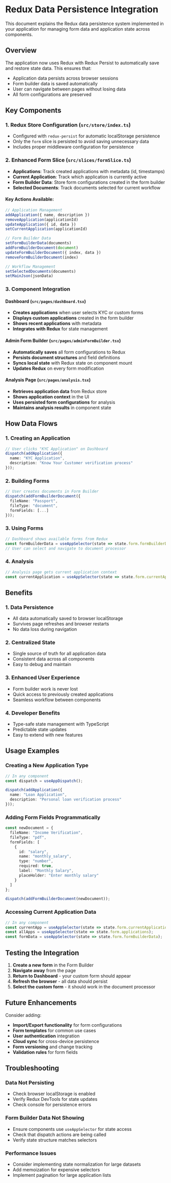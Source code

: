 # Redux Data Persistence Integration

This document explains the Redux data persistence system implemented in your application for managing form data and application state across components.

## Overview

The application now uses Redux with Redux Persist to automatically save and restore state data. This ensures that:
- Application data persists across browser sessions
- Form builder data is saved automatically
- User can navigate between pages without losing data
- All form configurations are preserved

## Key Components

### 1. Redux Store Configuration (`src/store/index.ts`)
- Configured with `redux-persist` for automatic localStorage persistence
- Only the `form` slice is persisted to avoid saving unnecessary data
- Includes proper middleware configuration for persistence

### 2. Enhanced Form Slice (`src/slices/formSlice.ts`)
- **Applications**: Track created applications with metadata (id, timestamps)
- **Current Application**: Track which application is currently active
- **Form Builder Data**: Store form configurations created in the form builder
- **Selected Documents**: Track documents selected for current workflow

#### Key Actions Available:
```typescript
// Application Management
addApplication({ name, description })
removeApplication(applicationId)
updateApplication({ id, data })
setCurrentApplication(applicationId)

// Form Builder Data
setFormBuilderData(documents)
addFormBuilderDocument(document)
updateFormBuilderDocument({ index, data })
removeFormBuilderDocument(index)

// Workflow Management  
setSelectedDocuments(documents)
setMainJson(jsonData)
```

### 3. Component Integration

#### Dashboard (`src/pages/dashBoard.tsx`)
- **Creates applications** when user selects KYC or custom forms
- **Displays custom applications** created in the form builder
- **Shows recent applications** with metadata
- **Integrates with Redux** for state management

#### Admin Form Builder (`src/pages/adminFormBuilder.tsx`)
- **Automatically saves** all form configurations to Redux
- **Persists document structures** and field definitions
- **Syncs local state** with Redux state on component mount
- **Updates Redux** on every form modification

#### Analysis Page (`src/pages/analysis.tsx`)
- **Retrieves application data** from Redux store
- **Shows application context** in the UI
- **Uses persisted form configurations** for analysis
- **Maintains analysis results** in component state

## How Data Flows

### 1. Creating an Application
```typescript
// User clicks "KYC Application" on Dashboard
dispatch(addApplication({ 
  name: "KYC Application", 
  description: "Know Your Customer verification process" 
}));
```

### 2. Building Forms
```typescript
// User creates documents in Form Builder
dispatch(addFormBuilderDocument({
  fileName: "Passport",
  fileType: "document", 
  formFields: [...]
}));
```

### 3. Using Forms
```typescript
// Dashboard shows available forms from Redux
const formBuilderData = useAppSelector(state => state.form.formBuilderData);
// User can select and navigate to document processor
```

### 4. Analysis
```typescript
// Analysis page gets current application context
const currentApplication = useAppSelector(state => state.form.currentApplication);
```

## Benefits

### 1. **Data Persistence**
- All data automatically saved to browser localStorage
- Survives page refreshes and browser restarts
- No data loss during navigation

### 2. **Centralized State**
- Single source of truth for all application data
- Consistent data across all components
- Easy to debug and maintain

### 3. **Enhanced User Experience**
- Form builder work is never lost
- Quick access to previously created applications
- Seamless workflow between components

### 4. **Developer Benefits**
- Type-safe state management with TypeScript
- Predictable state updates
- Easy to extend with new features

## Usage Examples

### Creating a New Application Type
```typescript
// In any component
const dispatch = useAppDispatch();

dispatch(addApplication({
  name: "Loan Application",
  description: "Personal loan verification process"
}));
```

### Adding Form Fields Programmatically
```typescript
const newDocument = {
  fileName: "Income Verification",
  fileType: "pdf",
  formFields: [
    {
      id: "salary",
      name: "monthly_salary", 
      type: "number",
      required: true,
      label: "Monthly Salary",
      placeHolder: "Enter monthly salary"
    }
  ]
};

dispatch(addFormBuilderDocument(newDocument));
```

### Accessing Current Application Data
```typescript
// In any component
const currentApp = useAppSelector(state => state.form.currentApplication);
const allApps = useAppSelector(state => state.form.applications);
const formData = useAppSelector(state => state.form.formBuilderData);
```

## Testing the Integration

1. **Create a new form** in the Form Builder
2. **Navigate away** from the page
3. **Return to Dashboard** - your custom form should appear
4. **Refresh the browser** - all data should persist
5. **Select the custom form** - it should work in the document processor

## Future Enhancements

Consider adding:
- **Import/Export functionality** for form configurations
- **Form templates** for common use cases  
- **User authentication** integration
- **Cloud sync** for cross-device persistence
- **Form versioning** and change tracking
- **Validation rules** for form fields

## Troubleshooting

### Data Not Persisting
- Check browser localStorage is enabled
- Verify Redux DevTools for state updates
- Check console for persistence errors

### Form Builder Data Not Showing
- Ensure components use `useAppSelector` for state access
- Check that dispatch actions are being called
- Verify state structure matches selectors

### Performance Issues
- Consider implementing state normalization for large datasets
- Add memoization for expensive selectors
- Implement pagination for large application lists
